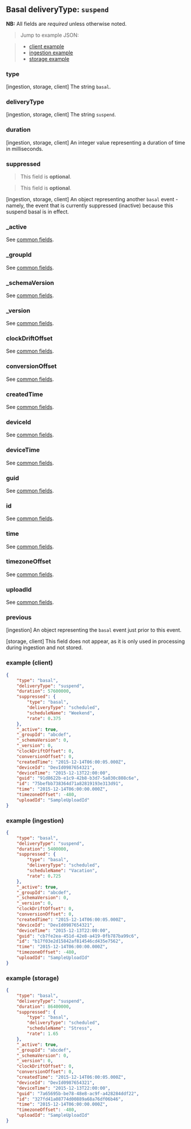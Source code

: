 ## Basal deliveryType: `suspend`

**NB:** All fields are *required* unless otherwise noted.


> Jump to example JSON:

>  - [client example](#example-client)
>  - [ingestion example](#example-ingestion)
>  - [storage example](#example-storage)


### type

[ingestion, storage, client] The string `basal`.

<!-- TODO -->
<!-- end type -->

### deliveryType

[ingestion, storage, client] The string `suspend`.

<!-- TODO -->
<!-- end deliveryType -->

### duration

[ingestion, storage, client] An integer value representing a duration of time in milliseconds.

<!-- TODO -->
<!-- end duration -->

### suppressed

> This field is **optional**.

> This field is **optional**.

[ingestion, storage, client] An object representing another `basal` event - namely, the event that is currently suppressed (inactive) because this suspend basal is in effect.

<!-- TODO -->
<!-- end suppressed -->

### _active

See [common fields](../../common.md).

### _groupId

See [common fields](../../common.md).

### _schemaVersion

See [common fields](../../common.md).

### _version

See [common fields](../../common.md).

### clockDriftOffset

See [common fields](../../common.md).

### conversionOffset

See [common fields](../../common.md).

### createdTime

See [common fields](../../common.md).

### deviceId

See [common fields](../../common.md).

### deviceTime

See [common fields](../../common.md).

### guid

See [common fields](../../common.md).

### id

See [common fields](../../common.md).

### time

See [common fields](../../common.md).

### timezoneOffset

See [common fields](../../common.md).

### uploadId

See [common fields](../../common.md).

### previous

[ingestion] An object representing the `basal` event just prior to this event.

[storage, client] This field does not appear, as it is only used in processing during ingestion and not stored.

<!-- TODO -->
<!-- end previous -->

### example (client)

```json
{
	"type": "basal",
	"deliveryType": "suspend",
	"duration": 57600000,
	"suppressed": {
		"type": "basal",
		"deliveryType": "scheduled",
		"scheduleName": "Weekend",
		"rate": 0.375
	},
	"_active": true,
	"_groupId": "abcdef",
	"_schemaVersion": 0,
	"_version": 0,
	"clockDriftOffset": 0,
	"conversionOffset": 0,
	"createdTime": "2015-12-14T06:00:05.000Z",
	"deviceId": "DevId0987654321",
	"deviceTime": "2015-12-13T22:00:00",
	"guid": "91d8622b-e1c9-42b8-b3d7-5a030c808c6e",
	"id": "75befbb738364d71a82819193e313d91",
	"time": "2015-12-14T06:00:00.000Z",
	"timezoneOffset": -480,
	"uploadId": "SampleUploadId"
}
```

### example (ingestion)

```json
{
	"type": "basal",
	"deliveryType": "suspend",
	"duration": 5400000,
	"suppressed": {
		"type": "basal",
		"deliveryType": "scheduled",
		"scheduleName": "Vacation",
		"rate": 0.725
	},
	"_active": true,
	"_groupId": "abcdef",
	"_schemaVersion": 0,
	"_version": 0,
	"clockDriftOffset": 0,
	"conversionOffset": 0,
	"createdTime": "2015-12-14T06:00:05.000Z",
	"deviceId": "DevId0987654321",
	"deviceTime": "2015-12-13T22:00:00",
	"guid": "cb7fe2ea-451d-42e8-a419-0fb787ba99c6",
	"id": "b17f03e2d15842af814546cd435e7562",
	"time": "2015-12-14T06:00:00.000Z",
	"timezoneOffset": -480,
	"uploadId": "SampleUploadId"
}
```

### example (storage)

```json
{
	"type": "basal",
	"deliveryType": "suspend",
	"duration": 86400000,
	"suppressed": {
		"type": "basal",
		"deliveryType": "scheduled",
		"scheduleName": "Stress",
		"rate": 1.65
	},
	"_active": true,
	"_groupId": "abcdef",
	"_schemaVersion": 0,
	"_version": 0,
	"clockDriftOffset": 0,
	"conversionOffset": 0,
	"createdTime": "2015-12-14T06:00:05.000Z",
	"deviceId": "DevId0987654321",
	"deviceTime": "2015-12-13T22:00:00",
	"guid": "7a65695b-be78-48e8-ac9f-a428284ddf22",
	"id": "327fd41a08774d00889a68a76df06b46",
	"time": "2015-12-14T06:00:00.000Z",
	"timezoneOffset": -480,
	"uploadId": "SampleUploadId"
}
```
